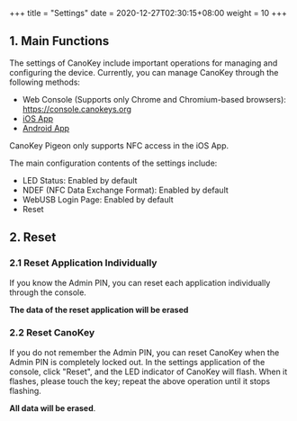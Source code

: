 +++
title = "Settings"
date =  2020-12-27T02:30:15+08:00
weight = 10
+++

## 1. Main Functions

The settings of CanoKey include important operations for managing and configuring the device. Currently, you can manage CanoKey through the following methods:

* Web Console (Supports only Chrome and Chromium-based browsers): <https://console.canokeys.org>
* [iOS App](https://apps.apple.com/app/canokey-console/id6476454147)
* [Android App](https://play.google.com/store/apps/details?id=org.canokeys.console)

CanoKey Pigeon only supports NFC access in the iOS App.

The main configuration contents of the settings include:

* LED Status: Enabled by default
* NDEF (NFC Data Exchange Format): Enabled by default
* WebUSB Login Page: Enabled by default
* Reset

## 2. Reset

### 2.1 Reset Application Individually

If you know the Admin PIN, you can reset each application individually through the console.

**The data of the reset application will be erased**

### 2.2 Reset CanoKey

If you do not remember the Admin PIN, you can reset CanoKey when the Admin PIN is completely locked out.
In the settings application of the console, click "Reset", and the LED indicator of CanoKey will flash. When it flashes, please touch the key; repeat the above operation until it stops flashing.

**All data will be erased**.
